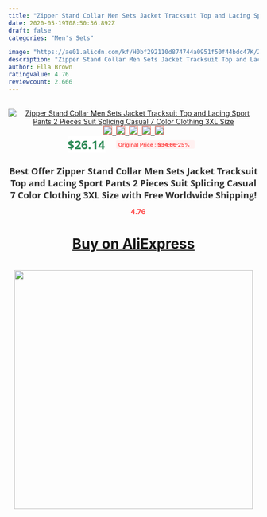 ```yaml
---
title: "Zipper Stand Collar Men Sets Jacket Tracksuit Top and Lacing Sport Pants 2 Pieces Suit Splicing Casual 7 Color Clothing 3XL Size"
date: 2020-05-19T08:50:36.892Z
draft: false
categories: "Men's Sets"

image: "https://ae01.alicdn.com/kf/H0bf292110d874744a0951f50f44bdc47K/Zipper-Stand-Collar-Men-Sets-Jacket-Tracksuit-Top-and-Lacing-Sport-Pants-2-Pieces-Suit-Splicing.jpg"
description: "Zipper Stand Collar Men Sets Jacket Tracksuit Top and Lacing Sport Pants 2 Pieces Suit Splicing Casual 7 Color Clothing 3XL Size"
author: Ella Brown
ratingvalue: 4.76
reviewcount: 2.666
---
```

<br>
<div style="text-align: center;">
<a href="https://s.click.aliexpress.com/e/_A9FwX3" target="_blank" rel="nofollow noopener noreferrer"><img alt="Zipper Stand Collar Men Sets Jacket Tracksuit Top and Lacing Sport Pants 2 Pieces Suit Splicing Casual 7 Color Clothing 3XL Size" class="magnifier-image" src="https://ae01.alicdn.com/kf/H0bf292110d874744a0951f50f44bdc47K/Zipper-Stand-Collar-Men-Sets-Jacket-Tracksuit-Top-and-Lacing-Sport-Pants-2-Pieces-Suit-Splicing.jpg_640x640.jpg">
<br>
<img style="border:1px solid salmon" src="https://ae01.alicdn.com/kf/H0bf292110d874744a0951f50f44bdc47K/Zipper-Stand-Collar-Men-Sets-Jacket-Tracksuit-Top-and-Lacing-Sport-Pants-2-Pieces-Suit-Splicing.jpg_120x120.jpg">&nbsp;&nbsp;<img style="border:1px solid salmon" src="https://ae01.alicdn.com/kf/H815a9e6987d3448fbc0dd74f5d1935e46/Zipper-Stand-Collar-Men-Sets-Jacket-Tracksuit-Top-and-Lacing-Sport-Pants-2-Pieces-Suit-Splicing.jpg_120x120.jpg">&nbsp;&nbsp;<img style="border:1px solid salmon" src="https://ae01.alicdn.com/kf/H443256be61eb4987ad2154975245226a8/Zipper-Stand-Collar-Men-Sets-Jacket-Tracksuit-Top-and-Lacing-Sport-Pants-2-Pieces-Suit-Splicing.jpg_120x120.jpg">&nbsp;&nbsp;<img style="border:1px solid salmon" src="https://ae01.alicdn.com/kf/H963594aa484d42589f304203d13b7740o/Zipper-Stand-Collar-Men-Sets-Jacket-Tracksuit-Top-and-Lacing-Sport-Pants-2-Pieces-Suit-Splicing.jpg_120x120.jpg">&nbsp;&nbsp;<img style="border:1px solid salmon" src="https://ae01.alicdn.com/kf/Haa079a08e0674ced884c8b56cc797906t/Zipper-Stand-Collar-Men-Sets-Jacket-Tracksuit-Top-and-Lacing-Sport-Pants-2-Pieces-Suit-Splicing.jpg_120x120.jpg"></a></div><br0>
<div style="text-align: center;"><span style="background-color: white; border: 0px; box-sizing: border-box; color: seagreen; display: inline-block; font-family: &quot;open sans&quot; , &quot;arial&quot; , &quot;helvetica&quot; , sans-serif , &quot;heiti&quot;; font-size: 24px; font-stretch: inherit; font-weight: 700; line-height: inherit; margin: 0px 10px 0px 0px; padding: 0px; vertical-align: middle;">$26.14 </span>
<span style="background: rgb(255 , 241 , 241); border-radius: 3px; border: 0px; box-sizing: border-box; color: #ff4747; display: inline-block; font-family: inherit; font-size: 12px; font-stretch: inherit; font-style: inherit; font-variant: inherit; font-weight: 600; line-height: inherit; margin: 0px; padding: 2px 5px; transform: scale(0.9); vertical-align: middle;">Original Price : <b style="text-decoration: line-through;">$34.86 </b> 25%&nbsp;&nbsp;</span></div>
<h1 style="color: #333333; display: inline-block; font-family: &quot;open sans&quot; , &quot;arial&quot; , &quot;helvetica&quot; , sans-serif , &quot;heiti&quot;; font-size: 18px; font-stretch: inherit; font-weight: 700; text-align: center;">Best Offer Zipper Stand Collar Men Sets Jacket Tracksuit Top and Lacing Sport Pants 2 Pieces Suit Splicing Casual 7 Color Clothing 3XL Size with Free Worldwide Shipping!</h1>
<div style="color: #ff4747; text-align: center;">
<img src="https://4.bp.blogspot.com/-M0ZcTcb-5uY/XleCXlxnR4I/AAAAAAAAAEc/OrjgMkXV1oMQFaCRZj5HQwOCBcu3w1FegCPcBGAYYCw/s1600/star.png" style="height: 15px;">&nbsp;<b>4.76</b></div>
<div class="button_cont" align="center"><a class="buynow_a" href="https://s.click.aliexpress.com/e/_A9FwX3" target="_blank" rel="nofollow noopener noreferrer"><H1>Buy on AliExpress</H1></a></div><br>
<div class="separator" style="clear: both; text-align: center;">
<img src="https://lh3.googleusercontent.com/-pTy5HemUv9M/XlePHvY0dAI/AAAAAAAAAE4/0nX5iRUoIWY8eMW9Dpxeirr157OZliDIgCLcBGAsYHQ/s1600/badge.gif" width="480">
</div>

